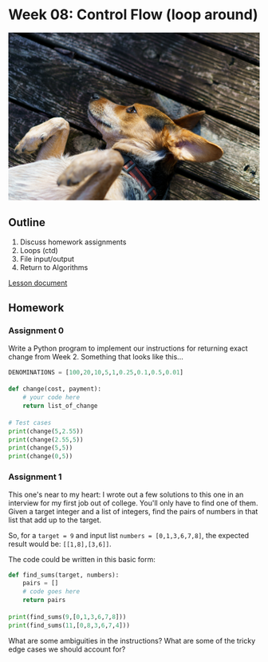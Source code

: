 # Week 08: Control Flow (loop around)

![Hazel header](./assets/20170126.jpg)

## Outline
1. Discuss homework assignments
2. Loops (ctd)
3. File input/output
3. Return to Algorithms

[Lesson document](./lesson.md)

## Homework

### Assignment 0

Write a Python program to implement our instructions for returning exact change from Week 2. Something that looks like this...

```python
DENOMINATIONS = [100,20,10,5,1,0.25,0.1,0.5,0.01]

def change(cost, payment):
    # your code here
    return list_of_change

# Test cases
print(change(5,2.55))
print(change(2.55,5))
print(change(5,5))
print(change(0,5))
```

### Assignment 1

This one's near to my heart: I wrote out a few solutions to this one in an interview for my first job out of college. You'll only have to find one of them. Given a target integer and a list of integers, find the pairs of numbers in that list that add up to the target.

So, for a `target = 9` and input list `numbers = [0,1,3,6,7,8]`, the expected result would be: `[[1,8],[3,6]]`.

The code could be written in this basic form:

```python
def find_sums(target, numbers):
    pairs = []
    # code goes here
    return pairs

print(find_sums(9,[0,1,3,6,7,8]))
print(find_sums(11,[0,8,3,6,7,4]))
```

What are some ambiguities in the instructions? What are some of the tricky edge cases we should account for?